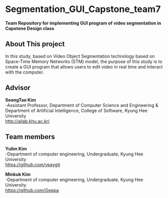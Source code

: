 # Segmentation_GUI_Capstone_team7
**Team Repository for implementing GUI program of video segmentation in Capstone Design class**




**About This project**
------------
In this study, based on Video Object Segmentation technology based on Space-Time Memory Networks (STM) model, the purpose of this study is to create a GUI program that allows users to edit video in real time and interact with the computer.







**Advisor**
------------
**SeongTae Kim**<br/>-Assistant Professor, Department of Computer Science and Engineering & Department of Artificial Intelligence, College of Software, Kyung Hee University<br/>http://ailab.khu.ac.kr/


**Team members** 
------------
**Yulim Kim**<br/>-Department of computer engineering, Undergraduate, Kyung Hee University<br/>https://github.com/yeaygit

**Minkuk Kim**<br/>-Department of computer engineering, Undergraduate, Kyung Hee University<br/>https://github.com/Geppa
